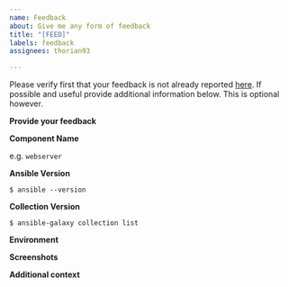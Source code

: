 ```yaml
---
name: Feedback
about: Give me any form of feedback
title: "[FEED]"
labels: feedback
assignees: thorian93

---
```


Please verify first that your feedback is not already reported [here](https://github.com/thorian93/web/issues?q=is%3Aissue+sort%3Aupdated-desc).
If possible and useful provide additional information below. This is optional however.

**Provide your feedback**
<!--  Provide your feedback here. -->

**Component Name**
<!--  Write the short name of the module or plugin below, use your best guess if unsure. -->
e.g. `webserver`

**Ansible Version**
<!-- Paste verbatim output from `ansible --version` between triple backticks. -->
```console
$ ansible --version

```

**Collection Version**
<!-- Paste verbatim output from`ansible-galaxy collection list` between triple backticks. -->
```console
$ ansible-galaxy collection list

```
**Environment**
<!-- Provide all relevant information below, e.g. control node OS versions, Checkmk version, etc. -->

**Screenshots**
<!-- If applicable, add screenshots to help explain your problem. -->

**Additional context**
<!-- Add any other context about the problem here. -->
